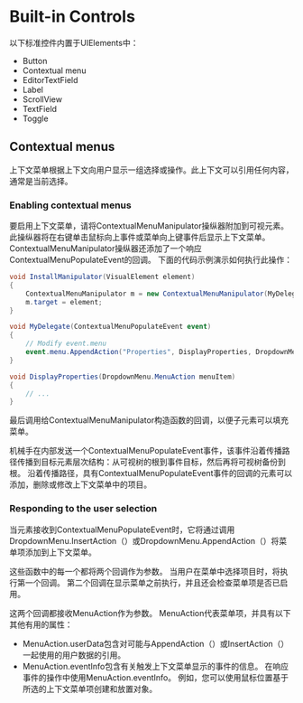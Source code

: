 # Built-in Controls
以下标准控件内置于UIElements中：
* Button
* Contextual menu
* EditorTextField
* Label
* ScrollView
* TextField
* Toggle

## Contextual menus
上下文菜单根据上下文向用户显示一组选择或操作。此上下文可以引用任何内容，通常是当前选择。

### Enabling contextual menus
要启用上下文菜单，请将ContextualMenuManipulator操纵器附加到可视元素。此操纵器将在右键单击鼠标向上事件或菜单向上键事件后显示上下文菜单。 ContextualMenuManipulator操纵器还添加了一个响应ContextualMenuPopulateEvent的回调。
下面的代码示例演示如何执行此操作：
```cs
void InstallManipulator(VisualElement element)
{
    ContextualMenuManipulator m = new ContextualMenuManipulator(MyDelegate);
    m.target = element;
}

void MyDelegate(ContextualMenuPopulateEvent event)
{
    // Modify event.menu
    event.menu.AppendAction("Properties", DisplayProperties, DropdownMenu.MenuAction.AlwaysEnabled);
}

void DisplayProperties(DropdownMenu.MenuAction menuItem)
{
    // ...
}
```

最后调用给ContextualMenuManipulator构造函数的回调，以便子元素可以填充菜单。

机械手在内部发送一个ContextualMenuPopulateEvent事件，该事件沿着传播路径传播到目标元素层次结构：从可视树的根到事件目标，然后再将可视树备份到根。
沿着传播路径，具有ContextualMenuPopulateEvent事件的回调的元素可以添加，删除或修改上下文菜单中的项目。

### Responding to the user selection
当元素接收到ContextualMenuPopulateEvent时，它将通过调用DropdownMenu.InsertAction（）或DropdownMenu.AppendAction（）将菜单项添加到上下文菜单。

这些函数中的每一个都将两个回调作为参数。
当用户在菜单中选择项目时，将执行第一个回调。
第二个回调在显示菜单之前执行，并且还会检查菜单项是否已启用。

这两个回调都接收MenuAction作为参数。 
MenuAction代表菜单项，并具有以下其他有用的属性：
* MenuAction.userData包含对可能与AppendAction（）或InsertAction（）一起使用的用户数据的引用。
* MenuAction.eventInfo包含有关触发上下文菜单显示的事件的信息。
在响应事件的操作中使用MenuAction.eventInfo。
例如，您可以使用鼠标位置基于所选的上下文菜单项创建和放置对象。